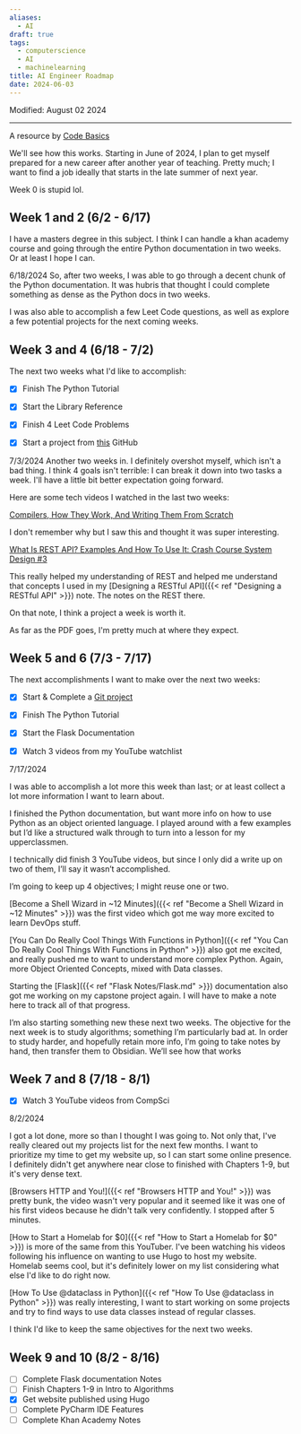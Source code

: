 ```yaml
---
aliases:
  - AI
draft: true
tags:
  - computerscience
  - AI
  - machinelearning
title: AI Engineer Roadmap
date: 2024-06-03
---
```

Modified: August 02 2024 


---

A resource by [Code Basics](https://youtube.com/code_basics)


We'll see how this works. Starting in June of 2024, I plan to get myself prepared for a new career after another year of teaching. Pretty much; I want to find a job ideally that starts in the late summer of next year. 

Week 0 is stupid lol.

## **Week 1 and 2 (6/2 - 6/17)**

I have a masters degree in this subject. I think I can handle a khan academy course and going through the entire Python documentation in two weeks. Or at least I hope I can. 

6/18/2024
So, after two weeks, I was able to go through a decent chunk of the Python documentation. It was hubris that thought I could complete something as dense as the Python docs in two weeks. 

I was also able to accomplish a few Leet Code questions, as well as explore a few potential projects for the next coming weeks.

## **Week 3 and 4 (6/18 - 7/2)**

The next two weeks what I'd like to accomplish:
 - [x] Finish The Python Tutorial
 - [x] Start the Library Reference
 - [x] Finish 4 Leet Code Problems
 - [x] Start a project from [this](https://github.com/codecrafters-io/build-your-own-x?tab=readme-ov-file#build-your-own-git) GitHub


7/3/2024
Another two weeks in. I definitely overshot myself, which isn't a bad thing. I think 4 goals isn't terrible: I can break it down into two tasks a week. I'll have a little bit better expectation going forward. 

Here are some tech videos I watched in the last two weeks:

[Compilers, How They Work, And Writing Them From Scratch](https://www.youtube.com/watch?v=QdnxjYj1pS0) 

I don't remember why but I saw this and thought it was super interesting.

[What Is REST API? Examples And How To Use It: Crash Course System Design #3](https://www.youtube.com/watch?v=-mN3VyJuCjM&t=4s)

This really helped my understanding of REST and helped me understand that concepts I used in my [Designing a RESTful API]({{< ref "Designing a RESTful API" >}}) note. The notes on the REST there.

On that note, I think a project a week is worth it.

As far as the PDF goes, I'm pretty much at where they expect.

## **Week 5 and 6 (7/3 - 7/17)**

The next accomplishments I want to make over the next two weeks:
- [x] Start & Complete a [Git project](https://wyag.thb.lt/)
- [x] Finish The Python Tutorial
- [x] Start the Flask Documentation
- [x] Watch 3 videos from my YouTube watchlist


7/17/2024

I was able to accomplish a lot more this week than last; or at least collect a lot more information I want to learn about.

I finished the Python documentation, but want more info on how to use Python as an object oriented language. I played around with a few examples but I’d like a structured walk through to turn into a lesson for my upperclassmen. 

I technically did finish 3 YouTube videos, but since I only did a write up on two of them, I’ll say it wasn’t accomplished.

I’m going to keep up 4 objectives; I might reuse one or two. 

[Become a Shell Wizard in ~12 Minutes]({{< ref "Become a Shell Wizard in ~12 Minutes" >}}) was the first video which got me way more excited to learn DevOps stuff.

[You Can Do Really Cool Things With Functions in Python]({{< ref "You Can Do Really Cool Things With Functions in Python" >}}) also got me excited, and really pushed me to want to understand more complex Python. Again, more Object Oriented Concepts, mixed with Data classes.

Starting the [Flask]({{< ref "Flask Notes/Flask.md" >}}) documentation also got me working on my capstone project again. I will have to make a note here to track all of that progress.

I’m also starting something new these next two weeks. The objective for the next week is to study algorithms; something I’m particularly bad at. In order to study harder, and hopefully retain more info, I’m going to take notes by hand, then transfer them to Obsidian. We’ll see how that works

## **Week 7 and 8 (7/18 - 8/1)**

- [x] Watch 3 YouTube videos from CompSci 


8/2/2024

I got a lot done, more so than I thought I was going to. Not only that, I've really cleared out my projects list for the next few months. I want to prioritize my time to get my website up, so I can start some online presence. I definitely didn't get anywhere near close to finished with Chapters 1-9, but it's very dense text. 

[Browsers HTTP and You!]({{< ref "Browsers HTTP and You!" >}}) was pretty bunk, the video wasn't very popular and it seemed like it was one of his first videos because he didn't talk very confidently. I stopped after 5 minutes.

[How to Start a Homelab for $0]({{< ref "How to Start a Homelab for $0" >}}) is more of the same from this YouTuber. I've been watching his videos following his influence on wanting to use Hugo to host my website. Homelab seems cool, but it's definitely lower on my list considering what else I'd like to do right now.

[How To Use @dataclass in Python]({{< ref "How To Use @dataclass in Python" >}}) was really interesting, I want to start working on some projects and try to find ways to use data classes instead of regular classes.

I think I'd like to keep the same objectives for the next two weeks.

## **Week 9 and 10 (8/2 - 8/16)**

- [ ] Complete Flask documentation Notes
- [ ] Finish Chapters 1-9 in Intro to Algorithms
- [x] Get website published using Hugo
- [ ] Complete PyCharm IDE Features
- [ ] Complete Khan Academy Notes
